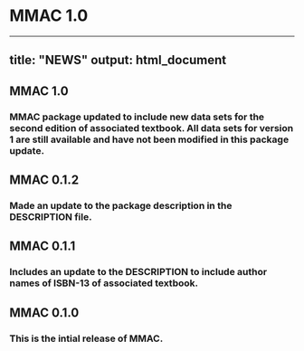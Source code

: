 # MMAC 1.0

---
title: "NEWS"
output: html_document
---

## MMAC 1.0

### MMAC package updated to include new data sets for the second edition of associated textbook. All data sets for version 1 are still available and have not been modified in this package update. 

## MMAC 0.1.2

### Made an update to the package description in the DESCRIPTION file. 

## MMAC 0.1.1

### Includes an update to the DESCRIPTION to include author names of ISBN-13 of associated textbook.


## MMAC 0.1.0

### This is the intial release of MMAC.

